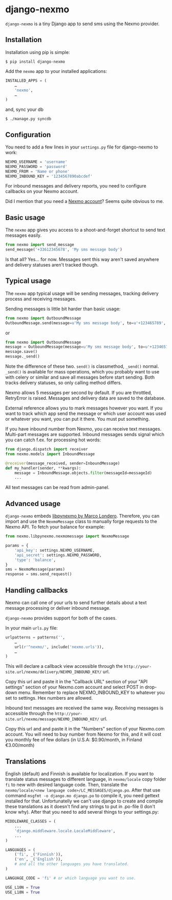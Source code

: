 # django-nexmo

`django-nexmo` is a tiny Django app to send sms using the Nexmo provider.

## Installation

Installation using pip is simple:

    $ pip install django-nexmo

Add the `nexmo` app to your installed applications:

```python
INSTALLED_APPS = (
    …
    'nexmo',
    …
)
```

and, sync your db
    
    $ ./manage.py syncdb

## Configuration

You need to add a few lines in your `settings.py` file for django-nexmo to work:

```python
NEXMO_USERNAME = 'username'
NEXMO_PASSWORD = 'password'
NEXMO_FROM = 'Name or phone'
NEXMO_INBOUND_KEY = '1234567890abcdef'
```

For inbound messages and delivery reports, you need to configure callbacks on your Nexmo account.

Did I mention that you need a [Nexmo account](https://www.nexmo.com/)?
Seems quite obvious to me.


## Basic usage

The `nexmo` app gives you access to a shoot-and-forget shortcut to send text messages easily.

```python
from nexmo import send_message
send_message('+33612345678', 'My sms message body')
```

Is that all? Yes… for now. Messages sent this way aren't saved anywhere and delivery statuses aren't tracked though.

## Typical usage

The `nexmo` app typical usage will be sending messages, tracking delivery process and receiving messages.

Sending messages is little bit harder than basic usage:

```python
from nexmo import OutboundMessage
OutboundMessage.send(message=u'My sms message body', to=u'+123465789', external_reference=u'test')
```
    
or

```python
from nexmo import OutboundMessage
message = OutboundMessage(message=u'My sms message body', to=u'+123465789', external_reference=u'test')   
message.save()
message._send()
```

Note the difference of these two. `send()` is classmethod, `_send()` normal. `_send()` is available for mass operations,
which you probably want to use with celery or similar and save all messages before start sending. Both tracks delivery
statuses, so only calling method differs.

Nexmo allows 5 messages per second by default. If you are throttled, RetryError is raised. Messages and delivery data 
are saved to the database.

External reference allows you to mark messages however you want. If you want to track which app send the message
or which user account was used or whatever you want, you can put it there. You must put something.

If you have inbound number from Nexmo, you can receive text messages. Multi-part messages are supported. Inbound
messages sends signal which you can catch f.ex. for processing hot words:

```python
from django.dispatch import receiver
from nexmo.models import InboundMessage

@receiver(message_received, sender=InboundMessage)
def my_handler(sender, **kwargs):
    message = InboundMessage.objects.filter(messageId=messageId)
    ...
```

All text messages can be read from admin-panel.

## Advanced usage

`django-nexmo` embeds [libpynexmo by Marco Londero](https://github.com/marcuz/libpynexmo).
Therefore, you can import and use the `NexmoMessage` class to manually forge
requests to the Nexmo API. To fetch your balance for example:

```python
from nexmo.libpynexmo.nexmomessage import NexmoMessage

params = {
    'api_key': settings.NEXMO_USERNAME,
    'api_secret': settings.NEXMO_PASSWORD,
    'type': 'balance',
}
sms = NexmoMessage(params)
response = sms.send_request()
```


## Handling callbacks

Nexmo can call one of your urls to send further details about a text message processing or deliver inbound message.

`django-nexmo` provides support for both of the cases.

In your main `urls.py` file:

```python
urlpatterns = patterns('',
    …
    url(r'^nexmo/', include('nexmo.urls')),
    …
)
```

This will declare a callback view accessible through the
`http://your-site.url/nexmo/delivery/NEXMO_INBOUND_KEY/` url.

Copy this url and paste it in the "Callback URL" section of your "API settings"
section of your Nexmo.com account and select POST in drop-down menu. Remember to replace NEXMO_INBOUND_KEY to whatever
you set to settings. Hex numbers are allowed.

Inbound text messages are received the same way. Receiving messages is accessible through the
`http://your-site.url/nexmo/message/NEXMO_INBOUND_KEY/` url.

Copy this url and and paste it in the "Numbers" section of your Nexmo.com account. You will need to buy number
from Nexmo for this, and it will cost you monthly fee of few dollars (in U.S.A: $0.90/month, in Finland €3.00/month)

## Translations

English (default) and Finnish is available for localization. If you want to translate status messages to different language, in `nexmo/locale`
copy folder `fi` to new with desired language code. Then, translate the `nexmo/locale/<new language code>/LC_MESSAGES/django.po`. After that
use command `msgfmt -o django.mo django.po` to compile it, you need gettext installed for that. Unfortunatelly we can't use django to create
and compile these translations as it doesn't find any strings to put in .po-file (I don't know why). After that you need to add several things
to your settings.py:

```python
MIDDLEWARE_CLASSES = (
    ...
    'django.middleware.locale.LocaleMiddleware',
    ...
)

LANGUAGES = (
    ('fi', _('Finnish')),
    ('en', _('English')),
    # and all the other languages you have translated.
)

LANGUAGE_CODE = 'fi' # or which language you want to use.

USE_L10N = True
USE_L18N = True
```